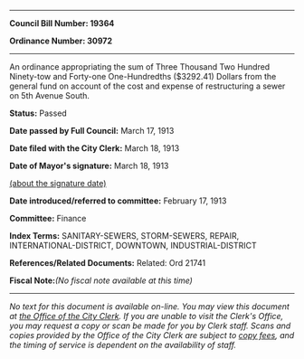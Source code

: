 

********

**Council Bill Number: 19364**
   
**Ordinance Number: 30972**
********

 An ordinance appropriating the sum of Three Thousand Two Hundred Ninety-tow and Forty-one One-Hundredths ($3292.41) Dollars from the general fund on account of the cost and expense of restructuring a sewer on 5th Avenue South.

**Status:** Passed
   
**Date passed by Full Council:** March 17, 1913
   
**Date filed with the City Clerk:** March 18, 1913
   
**Date of Mayor's signature:** March 18, 1913
   
[(about the signature date)](/~public/approvaldate.htm)
   
   
   
**Date introduced/referred to committee:** February 17, 1913
   
**Committee:** Finance
   
   
**Index Terms:** SANITARY-SEWERS, STORM-SEWERS, REPAIR, INTERNATIONAL-DISTRICT, DOWNTOWN, INDUSTRIAL-DISTRICT

**References/Related Documents:** Related: Ord 21741

**Fiscal Note:**_(No fiscal note available at this time)_
********

_No text for this document is available on-line. You may view this document at [the Office of the City Clerk](http://www.seattle.gov/leg/clerk/contactUs.htm). If you are unable to visit the Clerk's Office, you may request a copy or scan be made for you by Clerk staff. Scans and copies provided by the Office of the City Clerk are subject to [copy fees](http://clerk.seattle.gov/~public/clerkfees.htm), and the timing of service is dependent on the availability of staff._

